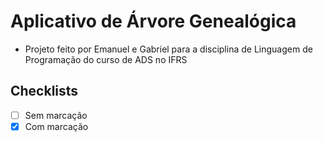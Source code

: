 # Aplicativo de Árvore Genealógica

- Projeto feito por Emanuel e Gabriel para a disciplina de Linguagem de Programação do curso de ADS no IFRS

## Checklists

- [ ] Sem marcação
- [x] Com marcação